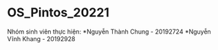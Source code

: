 # OS_Pintos_20221
Nhóm sinh viên thực hiện:
*Nguyễn Thành Chung - 20192724
*Nguyễn Vĩnh Khang - 20192928
